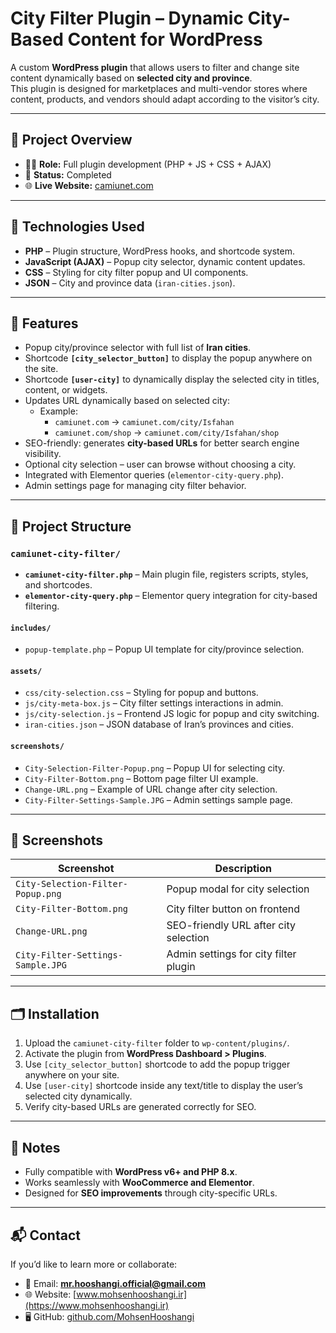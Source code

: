 # City Filter Plugin – Dynamic City-Based Content for WordPress

A custom **WordPress plugin** that allows users to filter and change site content dynamically based on **selected city and province**.  
This plugin is designed for marketplaces and multi-vendor stores where content, products, and vendors should adapt according to the visitor’s city.  

---

## 🔧 Project Overview

- 👨‍💻 **Role:** Full plugin development (PHP + JS + CSS + AJAX)  
- 📅 **Status:** Completed  
- 🌐 **Live Website:** [camiunet.com](https://www.camiunet.com)  

---

## 🧰 Technologies Used

- **PHP** – Plugin structure, WordPress hooks, and shortcode system.  
- **JavaScript (AJAX)** – Popup city selector, dynamic content updates.  
- **CSS** – Styling for city filter popup and UI components.  
- **JSON** – City and province data (`iran-cities.json`).  

---

## 🧠 Features

- Popup city/province selector with full list of **Iran cities**.  
- Shortcode **`[city_selector_button]`** to display the popup anywhere on the site.  
- Shortcode **`[user-city]`** to dynamically display the selected city in titles, content, or widgets.  
- Updates URL dynamically based on selected city:  
  - Example:  
    - `camiunet.com` → `camiunet.com/city/Isfahan`  
    - `camiunet.com/shop` → `camiunet.com/city/Isfahan/shop`  
- SEO-friendly: generates **city-based URLs** for better search engine visibility.  
- Optional city selection – user can browse without choosing a city.  
- Integrated with Elementor queries (`elementor-city-query.php`).  
- Admin settings page for managing city filter behavior.  

---

## 📂 Project Structure

### **`camiunet-city-filter/`**
- **`camiunet-city-filter.php`** – Main plugin file, registers scripts, styles, and shortcodes.  
- **`elementor-city-query.php`** – Elementor query integration for city-based filtering.  

#### **`includes/`**
- `popup-template.php` – Popup UI template for city/province selection.  

#### **`assets/`**
- `css/city-selection.css` – Styling for popup and buttons.  
- `js/city-meta-box.js` – City filter settings interactions in admin.  
- `js/city-selection.js` – Frontend JS logic for popup and city switching.  
- `iran-cities.json` – JSON database of Iran’s provinces and cities.  

#### **`screenshots/`**
- `City-Selection-Filter-Popup.png` – Popup UI for selecting city.  
- `City-Filter-Bottom.png` – Bottom page filter UI example.  
- `Change-URL.png` – Example of URL change after city selection.  
- `City-Filter-Settings-Sample.JPG` – Admin settings sample page.  

---

## 📸 Screenshots

| Screenshot | Description |
|------------|-------------|
| `City-Selection-Filter-Popup.png` | Popup modal for city selection |
| `City-Filter-Bottom.png` | City filter button on frontend |
| `Change-URL.png` | SEO-friendly URL after city selection |
| `City-Filter-Settings-Sample.JPG` | Admin settings for city filter plugin |

---

## 🗂️ Installation

1. Upload the `camiunet-city-filter` folder to `wp-content/plugins/`.  
2. Activate the plugin from **WordPress Dashboard > Plugins**.  
3. Use `[city_selector_button]` shortcode to add the popup trigger anywhere on your site.  
4. Use `[user-city]` shortcode inside any text/title to display the user’s selected city dynamically.  
5. Verify city-based URLs are generated correctly for SEO.  

---

## 📌 Notes

- Fully compatible with **WordPress v6+ and PHP 8.x**.  
- Works seamlessly with **WooCommerce and Elementor**.  
- Designed for **SEO improvements** through city-specific URLs.  

---

## 📬 Contact

If you’d like to learn more or collaborate:

- 📧 Email: **mr.hooshangi.official@gmail.com**  
- 🌐 Website: [www.mohsenhooshangi.ir](https://www.mohsenhooshangi.ir)  
- 🖥️ GitHub: [github.com/MohsenHooshangi](https://github.com/MohsenHooshangi)  
